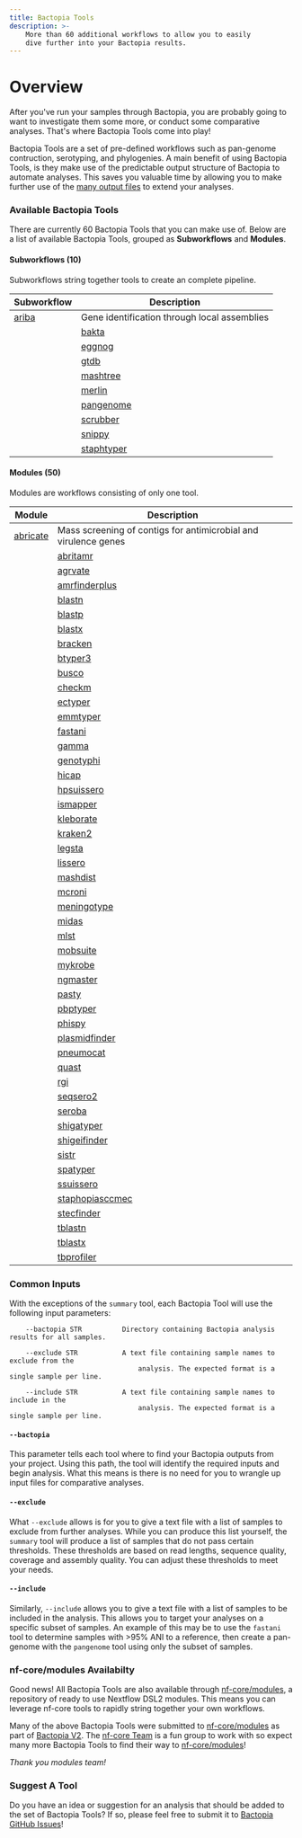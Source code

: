 ```yaml
---
title: Bactopia Tools
description: >-
    More than 60 additional workflows to allow you to easily
    dive further into your Bactopia results.
---
```

# Overview

After you've run your samples through Bactopia, you are probably going to want to
investigate them some more, or conduct some comparative analyses. That's where
Bactopia Tools come into play!

Bactopia Tools are a set of pre-defined workflows such as pan-genome contruction,
serotyping, and phylogenies. A main benefit of using Bactopia Tools, is they make
use of the predictable output structure of Bactopia to automate analyses. This saves
you valuable time by allowing you to make further use of the 
[many output files](../full-guide.md) to extend your analyses.

### Available Bactopia Tools
There are currently 60 Bactopia Tools that you can make use of.
Below are a list of available Bactopia Tools, grouped as __Subworkflows__ and __Modules__. 

#### Subworkflows (10)

Subworkflows string together tools to create an complete pipeline.  

| Subworkflow | Description |
|-------------|-------------|
| [ariba](ariba.md) | Gene identification through local assemblies |
    | [bakta](bakta.md) | Rapid annotation of bacterial genomes and plasmids |
    | [eggnog](eggnog.md) | Functional annotation of proteins using orthologous groups and phylogenies |
    | [gtdb](gtdb.md) | Identify marker genes and assign taxonomic classifications |
    | [mashtree](mashtree.md) | Quickly create a tree using Mash distances |
    | [merlin](merlin.md) | MinmER assisted species-specific bactopia tool seLectIoN |
    | [pangenome](pangenome.md) | Pangenome analysis with optional core-genome phylogeny |
    | [scrubber](scrubber.md) | Scrub human reads from FASTQ files |
    | [snippy](snippy.md) | Rapid variant calling from Illumina sequence reads with optional core-SNP phylogeny |
    | [staphtyper](staphtyper.md) | Determine the agr, spa and SCCmec types for _Staphylococcus aureus_ genomes |
    

#### Modules  (50)

Modules are workflows consisting of only one tool.

| Module | Description |
|-------------|-------------|
| [abricate](abricate.md) | Mass screening of contigs for antimicrobial and virulence genes |
        | [abritamr](abritamr.md) | A NATA accredited tool for reporting the presence of antimicrobial resistance genes |
        | [agrvate](agrvate.md) | Rapid identification of Staphylococcus aureus agr locus type and agr operon variants. |
        | [amrfinderplus](amrfinderplus.md) | Identify antimicrobial resistance in genes or proteins |
        | [blastn](blastn.md) | Search against nucleotide BLAST databases using nucleotide queries |
        | [blastp](blastp.md) | Search against protein BLAST databases using protein queries |
        | [blastx](blastx.md) | Search against protein BLAST databases using translated nucleotide queries |
        | [bracken](bracken.md) | Estimate taxonomic abundance of samples from Kraken2 results |
        | [btyper3](btyper3.md) | Taxonomic classification of Bacillus cereus group isolates |
        | [busco](busco.md) | Assembly completeness based on evolutionarily informed expectations |
        | [checkm](checkm.md) | Assess the assembly quality of your samples |
        | [ectyper](ectyper.md) | In-silico prediction of _Escherichia coli_ serotype |
        | [emmtyper](emmtyper.md) | emm-typing of _Streptococcus pyogenes_ assemblies |
        | [fastani](fastani.md) | fast alignment-free computation of whole-genome Average Nucleotide Identity (ANI) |
        | [gamma](gamma.md) | Identification, classification, and annotation of translated gene matches |
        | [genotyphi](genotyphi.md) | Salmonella Typhi genotyping with Mykrobe outputs |
        | [hicap](hicap.md) | Identify cap locus serotype and structure in your _Haemophilus influenzae_ assemblies |
        | [hpsuissero](hpsuissero.md) | Serotype prediction of _Haemophilus parasuis_ assemblies |
        | [ismapper](ismapper.md) | Identify insertion sites positions in bacterial genomes |
        | [kleborate](kleborate.md) | Screening Klebsiella genome assemblies for MLST, sub-species, and other related genes of interest |
        | [kraken2](kraken2.md) | Taxonomic classifications of sequence reads |
    | [legsta](legsta.md) | Typing of Legionella pneumophila assemblies |
        | [lissero](lissero.md) | Serogroup typing prediction for _Listeria monocytogenes_ |
        | [mashdist](mashdist.md) | Calculate Mash distances between sequences |
        | [mcroni](mcroni.md) | Sequence variation in mcr-1 genes (mobilized colistin resistance) |
        | [meningotype](meningotype.md) | Serotyping of Neisseria meningitidis |
        | [midas](midas.md) | Estimate species abundances from FASTQ files |
        | [mlst](mlst.md) | Automatic MLST calling from assembled contigs |
        | [mobsuite](mobsuite.md) | Reconstruct and annotate plasmids in bacterial assemblies |
        | [mykrobe](mykrobe.md) | Antimicrobial resistance detection for specific species |
        | [ngmaster](ngmaster.md) | Multi-antigen sequence typing for _Neisseria gonorrhoeae_ |
        | [pasty](pasty.md) | in silico serogrouping of Pseudomonas aeruginosa isolates |
        | [pbptyper](pbptyper.md) | Penicillin Binding Protein (PBP) typer for Streptococcus pneumoniae |
        | [phispy](phispy.md) | Predict prophages in bacterial genomes |
        | [plasmidfinder](plasmidfinder.md) | Plasmid identification from assemblies |
        | [pneumocat](pneumocat.md) | Assign capsular type to Streptococcus pneumoniae from sequence reads |
        | [quast](quast.md) | A module for assessing the quality of assembled contigs |
        | [rgi](rgi.md) | Predict antibiotic resistance from assemblies |
        | [seqsero2](seqsero2.md) | Salmonella serotype prediction from reads or assemblies |
        | [seroba](seroba.md) | Serotyping of Streptococcus pneumoniae from sequence reads |
        | [shigatyper](shigatyper.md) | Shigella serotype from Illumina or Oxford Nanopore reads |
        | [shigeifinder](shigeifinder.md) | Shigella and EIEC serotyping from assemblies |
        | [sistr](sistr.md) | Serovar prediction of Salmonella assemblies |
        | [spatyper](spatyper.md) | Computational method for finding spa types in _Staphylococcus aureus_ |
        | [ssuissero](ssuissero.md) | Serotype prediction of _Streptococcus suis_ assemblies |
        | [staphopiasccmec](staphopiasccmec.md) | Primer based SCCmec typing of _Staphylococcus aureus_ genomes |
        | [stecfinder](stecfinder.md) | Serotype of Shigatoxin producing E. coli using Illumina reads or assemblies |
        | [tblastn](tblastn.md) | Search against translated nucleotide BLAST databases using protein queries |
        | [tblastx](tblastx.md) | Search against translated nucleotide databases using a translated nucleotide query |
        | [tbprofiler](tbprofiler.md) | Detect resistance and lineages of _Mycobacterium tuberculosis_ genomes |
        

### Common Inputs

With the exceptions of the `summary` tool, each Bactopia Tool will use the following 
input parameters:
```
    --bactopia STR          Directory containing Bactopia analysis results for all samples.

    --exclude STR           A text file containing sample names to exclude from the
                                analysis. The expected format is a single sample per line.

    --include STR           A text file containing sample names to include in the
                                analysis. The expected format is a single sample per line.
```

#### `--bactopia`

This parameter tells each tool where to find your Bactopia outputs from your project. 
Using this path, the tool will identify the required inputs and begin analysis. What 
this means is there is no need for you to wrangle up input files for comparative analyses.

#### `--exclude`

What `--exclude` allows is for you to give a text file with a list of samples to 
exclude from further analyses. While you can produce this list yourself, the
`summary` tool will produce a list of samples that do not pass certain thresholds.
These thresholds are based on read lengths, sequence quality, coverage and assembly
quality. You can adjust these thresholds to meet your needs.

#### `--include`

Similarly, `--include` allows you to give a text file with a list of samples to be 
included in the analysis. This allows you to target your analyses on a specific subset
of samples. An example of this may be to use the `fastani` tool to determine samples
with >95% ANI to a reference, then create a pan-genome with the `pangenome` tool using 
only the subset of samples.

### nf-core/modules Availabilty

Good news! All Bactopia Tools are also available through [nf-core/modules](https://github.com/nf-core/modules),
a repository of ready to use Nextflow DSL2 modules. This means you can leverage nf-core tools 
to rapidly string together your own workflows. 

Many of the above Bactopia Tools were submitted to [nf-core/modules](https://github.com/nf-core/modules) 
as part of [Bactopia V2](https://github.com/bactopia/bactopia/issues/233). The [nf-core Team](https://nf-co.re/about)
is a fun group to work with so expect many more Bactopia Tools to find their way to 
[nf-core/modules](https://github.com/nf-core/modules)!

_Thank you modules team!_

### Suggest A Tool

Do you have an idea or suggestion for an analysis that should be added to the set 
of Bactopia Tools? If so, please feel free to submit it to 
[Bactopia GitHub Issues](https://github.com/bactopia/bactopia/issues)!